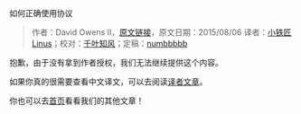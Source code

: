 如何正确使用协议

> 作者：David Owens II，[原文链接](http://owensd.io/2015/08/06/protocols.html)，原文日期：2015/08/06
> 译者：[小铁匠Linus](http://weibo.com/linusling)；校对：[千叶知风](http://weibo.com/xiaoxxiao)；定稿：[numbbbbb](https://github.com/numbbbbb)

抱歉，由于没有拿到作者授权，我们无法继续提供这个内容。

如果你真的很需要查看中文译文，可以去阅读[译者文章](https://github.com/kevin833752/MyTranslationSet/blob/master/TranslationSet/%E5%8D%8F%E8%AE%AE%20-%20%E6%88%91%E5%BD%93%E5%89%8D%E7%9A%84%E6%8E%A8%E8%8D%90%28Protocols%20-%20My%20Current%20Recommendations%29.md)。

你也可以去[首页](http://swift.gg)看看我们的其他文章！

